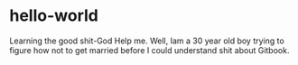 # hello-world
Learning the good shit-God Help me.
Well, Iam a 30 year old boy trying to figure how not to get married before I could understand shit about Gitbook.
